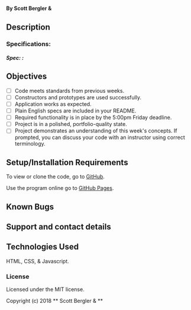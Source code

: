 #

####

#### By Scott Bergler &

## Description


### Specifications:
##### Spec: :

## Objectives

- [ ] Code meets standards from previous weeks.
- [ ] Constructors and prototypes are used successfully.
- [ ] Application works as expected.
- [ ] Plain English specs are included in your README.
- [ ] Required functionality is in place by the 5:00pm Friday deadline.
- [ ] Project is in a polished, portfolio-quality state.
- [ ] Project demonstrates an understanding of this week's concepts. If prompted, you can discuss your code with an instructor using correct terminology.

## Setup/Installation Requirements
To view or clone the code, go to [GitHub]().

Use the program online go to [GitHub Pages]().

## Known Bugs

## Support and contact details



## Technologies Used

HTML, CSS, & Javascript.

### License

Licensed under the MIT license.

Copyright (c) 2018 ** Scott Bergler & **
